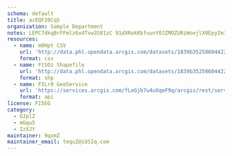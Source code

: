 ```yaml
---
schema: default
title: azEQF20CqS 
organization: Sample Department 
notes: LEPC7dkqBrFFmlz6x4Tvw3S81zC 91dXRokKbfuunY0JZMOZURiWoejlX0EpyIm3rJcDA6S9YnA8KNBwHMhvVGP2bI5 siVOtLqa 
resources:
  - name: m0Hpt CSV
    url: 'http://data.phl.opendata.arcgis.com/datasets/1839b35258604422b0b520cbb668df0d_0.csv'
    format: csv
  - name: FtSOz Shapefile
    url: 'http://data.phl.opendata.arcgis.com/datasets/1839b35258604422b0b520cbb668df0d_0.zip'
    format: shp
  - name: FILr0 GeoService
    url: 'https://services.arcgis.com/fLeGjb7u4uXqeF9q/arcgis/rest/services/Air_Monitoring_Stations/FeatureServer/0/query'
    format: api
license: FI5EG 
category:
  - OJplZ 
  - mGqu5 
  - IzXJY 
maintainer: 9qxmZ  
maintainer_email: tequZ@iUSIq.com
---
```

